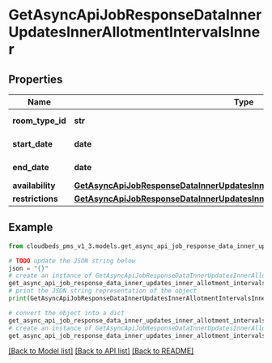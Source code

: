 # GetAsyncApiJobResponseDataInnerUpdatesInnerAllotmentIntervalsInner


## Properties

Name | Type | Description | Notes
------------ | ------------- | ------------- | -------------
**room_type_id** | **str** | Room type ID | [optional] 
**start_date** | **date** | Interval start date | [optional] 
**end_date** | **date** | Interval end date | [optional] 
**availability** | [**GetAsyncApiJobResponseDataInnerUpdatesInnerAllotmentIntervalsInnerAvailability**](GetAsyncApiJobResponseDataInnerUpdatesInnerAllotmentIntervalsInnerAvailability.md) |  | [optional] 
**restrictions** | [**GetAsyncApiJobResponseDataInnerUpdatesInnerAllotmentIntervalsInnerRestrictions**](GetAsyncApiJobResponseDataInnerUpdatesInnerAllotmentIntervalsInnerRestrictions.md) |  | [optional] 

## Example

```python
from cloudbeds_pms_v1_3.models.get_async_api_job_response_data_inner_updates_inner_allotment_intervals_inner import GetAsyncApiJobResponseDataInnerUpdatesInnerAllotmentIntervalsInner

# TODO update the JSON string below
json = "{}"
# create an instance of GetAsyncApiJobResponseDataInnerUpdatesInnerAllotmentIntervalsInner from a JSON string
get_async_api_job_response_data_inner_updates_inner_allotment_intervals_inner_instance = GetAsyncApiJobResponseDataInnerUpdatesInnerAllotmentIntervalsInner.from_json(json)
# print the JSON string representation of the object
print(GetAsyncApiJobResponseDataInnerUpdatesInnerAllotmentIntervalsInner.to_json())

# convert the object into a dict
get_async_api_job_response_data_inner_updates_inner_allotment_intervals_inner_dict = get_async_api_job_response_data_inner_updates_inner_allotment_intervals_inner_instance.to_dict()
# create an instance of GetAsyncApiJobResponseDataInnerUpdatesInnerAllotmentIntervalsInner from a dict
get_async_api_job_response_data_inner_updates_inner_allotment_intervals_inner_from_dict = GetAsyncApiJobResponseDataInnerUpdatesInnerAllotmentIntervalsInner.from_dict(get_async_api_job_response_data_inner_updates_inner_allotment_intervals_inner_dict)
```
[[Back to Model list]](../README.md#documentation-for-models) [[Back to API list]](../README.md#documentation-for-api-endpoints) [[Back to README]](../README.md)


